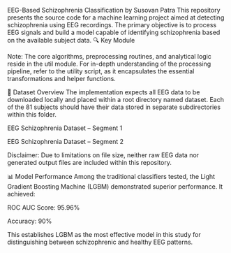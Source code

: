 EEG-Based Schizophrenia Classification by Susovan Patra
This repository presents the source code for a machine learning project aimed at detecting schizophrenia using EEG recordings. The primary objective is to process EEG signals and build a model capable of identifying schizophrenia based on the available subject data.
🔍 Key Module

Note: The core algorithms, preprocessing routines, and analytical logic reside in the util module. For in-depth understanding of the processing pipeline, refer to the utility script, as it encapsulates the essential transformations and helper functions.


📁 Dataset Overview
The implementation expects all EEG data to be downloaded locally and placed within a root directory named dataset. Each of the 81 subjects should have their data stored in separate subdirectories within this folder.


EEG Schizophrenia Dataset – Segment 1


EEG Schizophrenia Dataset – Segment 2



Disclaimer: Due to limitations on file size, neither raw EEG data nor generated output files are included within this repository.


📊 Model Performance
Among the traditional classifiers tested, the Light Gradient Boosting Machine (LGBM) demonstrated superior performance. It achieved:


ROC AUC Score: 95.96%


Accuracy: 90%


This establishes LGBM as the most effective model in this study for distinguishing between schizophrenic and healthy EEG patterns.
